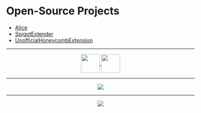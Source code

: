 # Open-Source Projects

- [Alice](https://github.com/KingHector/Alice)
- [SpigotExtender](https://github.com/KingHector/SpigotExtender)
- [UnofficialHoneycombExtension](https://github.com/KingHector/UnofficialHonecombExtension)

---

<p align="center">
  <a href="https://github.com/KingHector">
      <img align="center" width="50" height="50" src="https://i.imgur.com/ePZFvIe.png" />
  </a>

  <a href="https://open.spotify.com/user/zer0gaminggr?si=ed6786d2f23e49b0">
      <img align="center" width="50" height="50" src="https://i.imgur.com/B6dlkcy.png" />
  </a>
</p>  

---

<p align="center">
  <img src="https://github-readme-stats.vercel.app/api?username=KingHector&show_icons=true&theme=dracula" />
</p>

---

<p align="center">
  <img src="https://i.imgur.com/Aa8mB8H.gif" />
</p>
